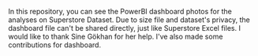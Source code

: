 In this repository, you can see the PowerBI dashboard photos for the analyses on Superstore Dataset. Due to size file and dataset's privacy, the dashboard file can't be shared directly, just like Superstore Excel files. I would like to thank Sine Gökhan for her help. I've also made some contributions for dashboard.
